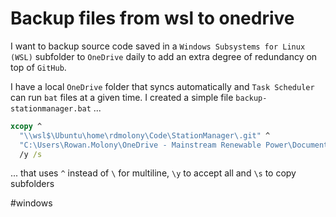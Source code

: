 # Backup files from wsl to onedrive

I want to backup source code saved in a `Windows Subsystems for Linux (WSL)` subfolder to `OneDrive` daily to add an extra degree of redundancy on top of `GitHub`.

I have a local `OneDrive` folder that syncs automatically and `Task Scheduler` can run `bat` files at a given time.  I created a simple file `backup-stationmanager.bat` ...

```cmd
xcopy ^
  "\\wsl$\Ubuntu\home\rdmolony\Code\StationManager\.git" ^
  "C:\Users\Rowan.Molony\OneDrive - Mainstream Renewable Power\Documents\Backups\StationManager\.git" ^
  /y /s
```

... that uses `^` instead of `\` for multiline, `\y` to accept all and `\s` to copy subfolders


#windows
